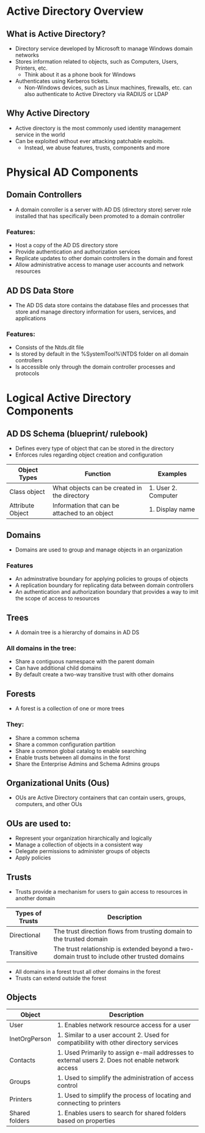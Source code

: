 # Active Directory Overview
## What is Active Directory?

- Directory service developed by Microsoft to manage Windows domain networks
- Stores information related to objects, such as Computers, Users, Printers, etc.
	- Think about it as a phone book for Windows
- Authenticates using Kerberos tickets.
	- Non-Windows devices, such as Linux machines, firewalls, etc. can also authenticate to Active Directory via RADIUS or LDAP

## Why Active Directory
- Active directory is the most commonly used identity management service in the world
- Can be exploited without ever attacking patchable exploits. 
	- Instead, we abuse features, trusts, components and more

# Physical AD Components

## Domain Controllers

- A domain conroller is a server with AD DS (directory store) server role installed that has specifically been promoted to a domain controller

### Features:

- Host a copy of the AD DS directory store
- Provide authentication and authorization services
- Replicate updates to other domain controllers in the domain and forest
- Allow administrative access to manage user accounts and network resources

## AD DS Data Store

- The AD DS data store contains the database files and processes that store and manage directory information for users, services,  and applications

### Features:
- Consists of the Ntds.dit file
- Is stored by default in the %SystemTool%\NTDS folder on all domain controllers
- Is accessible only through the domain controller processes and protocols

# Logical Active Directory Components

## AD DS Schema (blueprint/ rulebook)

- Defines every type of object that can be stored in the directory
- Enforces rules regarding object creation and configuration

|Object Types|Function|Examples|
|---|---|---|
|Class object|What objects can be created in the directory|1. User 2. Computer|
|Attribute Object| Information that can be attached to an object|1. Display name|

## Domains
- Domains are used to group and manage objects in an organization

### Features
- An adminstrative boundary for applying policies to groups of objects
- A replication boundary for replicating data between domain controllers
- An authentication and authorization boundary that provides a way to imit the scope of access to resources

## Trees
- A domain tree is a hierarchy of domains in AD DS

### All domains in the tree:
- Share a contiguous namespace with the parent domain
- Can have additional child domains
- By default create a two-way transitive trust with other domains 

## Forests
- A forest is a collection of one or more trees

### They:
- Share a common schema
- Share a common configuration partition
- Share a common global catalog to enable searching
- Enable trusts between all domains in the forst
- Share the Enterprise Admins and Schema Admins groups

## Organizational Units (Ous)
- OUs are Active Directory containers that can contain users, groups, computers, and other OUs

## OUs are used to:
- Represent your organization hirarchically and logically
- Manage a collection of objects in a consistent way
- Delegate permissions to administer groups of objects
- Apply policies

## Trusts
- Trusts provide a mechanism for users to gain access to resources in another domain

|Types of Trusts|Description|
|---|---|
|Directional|The trust direction flows from trusting domain to the trusted domain|
|Transitive|The trust relationship is extended beyond a two-domain trust to include other trusted domains|

- All domains in a forest trust all other domains in the forest
- Trusts can extend outside the forest

## Objects

|Object|Description|
|---|---|
|User|1. Enables network resource access for a user|
|InetOrgPerson|1. Similar to a user account 2. Used for compatibility with other directory services|
|Contacts|1. Used Primarily to assign e-mail addresses to external users 2. Does not enable network access|
|Groups|1. Used to simplify the administration of access control|
|Printers|1. Used to simplify the process of locating and connecting to printers|
|Shared folders|1. Enables users to search for shared folders based on properties|


